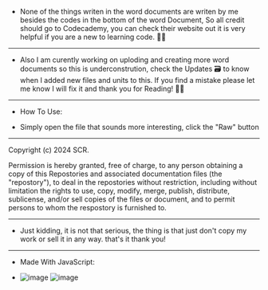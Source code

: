 * None of the things writen in the word documents are writen by me besides the codes in the bottom of the word Document, So all credit should go to Codecademy, you can check their website out it is very helpful if you are a new to learning code. 📃🚫
-------------------------------------------------------------------------------------------------------
* Also I am curently working on uploding and creating more word documents so this is underconstrution, check the Updates 🗃 to know when I added new files and units to this. If you find a mistake please let me know I will fix it and thank you for Reading! 🚧🚧
-------------------------------------------------------------------------------------------------------
* How To Use:
- Simply open the file that sounds more interesting, click the "Raw" button

-------------------------------------------------------------------------------------------------------
Copyright (c) 2024 SCR.

Permission is hereby granted, free of charge, to any person obtaining a copy
of this Repostories and associated documentation files (the "repostory"), to deal
in the repostories without restriction, including without limitation the rights
to use, copy, modify, merge, publish, distribute, sublicense, and/or sell
copies of the files or document, and to permit persons to whom the respostory is
furnished to.

-------------------------------------------------------------------------------------------------------
* Just kidding, it is not that serious, the thing is that just don't copy my work or sell it in any way. that's it thank you!
-------------------------------------------------------------------------------------------------------
* Made With JavaScript:
- ![image](https://github.com/Scriptonotics/Codecademy-JavaScript-Beginners-Level/assets/148169522/5cb4dcab-3a8d-4079-be0b-b6ae251e5a54)
 ![image](https://github.com/Scriptonotics/Codecademy-JavaScript-Beginners-Level/assets/148169522/d01fafe8-ea27-4b46-b51e-d1ba0b31ef52)





